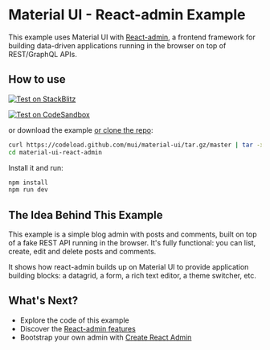 # Material UI - React-admin Example

This example uses Material UI with [React-admin](https://marmelab.com/react-admin/), a frontend framework for building data-driven applications running in the browser on top of REST/GraphQL APIs.

## How to use

[![Test on StackBlitz](https://developer.stackblitz.com/img/open_in_stackblitz.svg)](https://stackblitz.com/github/mui/material-ui/tree/master/examples/material-ui-react-admin)

[![Test on CodeSandbox](https://codesandbox.io/static/img/play-codesandbox.svg)](https://codesandbox.io/s/github/mui/material-ui/tree/master/examples/material-ui-react-admin)

or download the example [or clone the repo](https://github.com/mui/material-ui):

```bash
curl https://codeload.github.com/mui/material-ui/tar.gz/master | tar -xz --strip=2  material-ui-master/examples/material-ui-react-admin
cd material-ui-react-admin
```

Install it and run:

```bash
npm install
npm run dev
```

## The Idea Behind This Example

This example is a simple blog admin with posts and comments, built on top of a fake REST API running in the browser. It's fully functional: you can list, create, edit and delete posts and comments.

It shows how react-admin builds up on Material UI to provide application building blocks: a datagrid, a form, a rich text editor, a theme switcher, etc.

## What's Next?

- Explore the code of this example
- Discover the [React-admin features](https://marmelab.com/react-admin/Features.html)
- Bootstrap your own admin with [Create React Admin](https://marmelab.com/react-admin/CreateReactAdmin.html)
